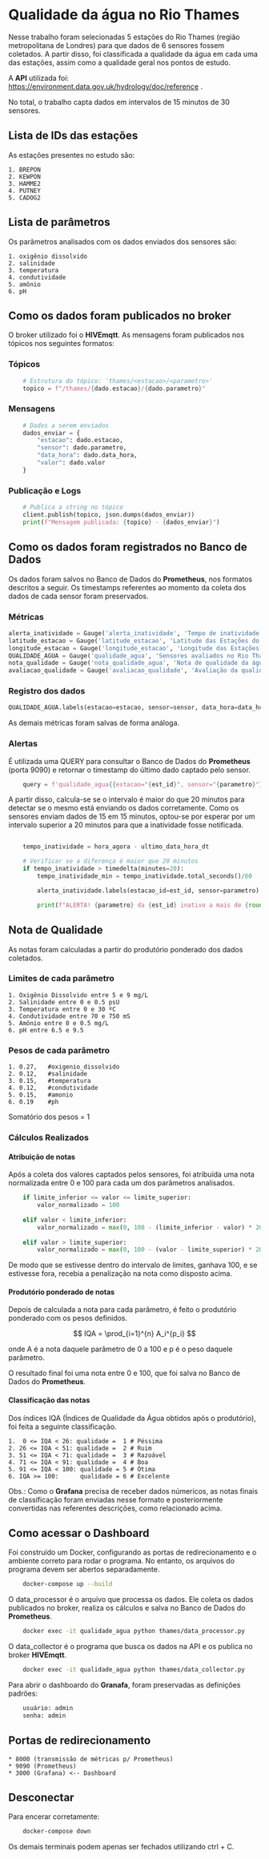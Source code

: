 # Qualidade da água no Rio Thames

Nesse trabalho foram selecionadas 5 estações do Rio Thames (região metropolitana de Londres) para que dados de 6 sensores fossem coletados. A partir disso, foi classificada a qualidade da água em cada uma das estações, assim como a qualidade geral nos pontos de estudo.

A **API** utilizada foi: https://environment.data.gov.uk/hydrology/doc/reference .

No total, o trabalho capta dados em intervalos de 15 minutos de 30 sensores.

## Lista de IDs das estações
As estações presentes no estudo são:

    1. BREPON
    2. KEWPON
    3. HAMME2
    4. PUTNEY
    5. CADOG2


## Lista de parâmetros
Os parâmetros analisados com os dados enviados dos sensores são:

    1. oxigênio dissolvido
    2. salinidade
    3. temperatura
    4. condutividade
    5. amônio
    6. pH                 

## Como os dados foram publicados no broker

O broker utilizado foi o **HIVEmqtt**. As mensagens foram publicados nos tópicos nos seguintes formatos:

### Tópicos
```python
    # Estrutura do tópico: 'thames/<estacao>/<parametro>'
    topico = f"/thames/{dado.estacao}/{dado.parametro}"
```

### Mensagens
```python
    # Dados a serem enviados
    dados_enviar = {
        "estacao": dado.estacao,
        "sensor": dado.parametro,
        "data_hora": dado.data_hora,
        "valor": dado.valor
    }
```
### Publicação e Logs
```python
    # Publica a string no tópico
    client.publish(topico, json.dumps(dados_enviar))
    print(f"Mensagem publicada: {topico} - {dados_enviar}")
```

## Como os dados foram registrados no Banco de Dados

Os dados foram salvos no Banco de Dados do **Prometheus**, nos formatos descritos a seguir. Os timestamps referentes ao momento da coleta dos dados de cada sensor foram preservados.

### Métricas

```python
alerta_inatividade = Gauge('alerta_inatividade', 'Tempo de inatividade de cada sensor em segundos', ['estacao_id',  'sensor'])
latitude_estacao = Gauge('latitude_estacao', 'Latitude das Estações do Rio Thames', ['estacao'])
longitude_estacao = Gauge('longitude_estacao', 'Longitude das Estações do Rio Thames', ['estacao'])
QUALIDADE_AGUA = Gauge('qualidade_agua', 'Sensores avaliados no Rio Thames', ['estacao', 'sensor', 'data_hora'])
nota_qualidade = Gauge('nota_qualidade_agua', 'Nota de qualidade da água por estação', ['estacao'])
avaliacao_qualidade = Gauge('avaliacao_qualidade', 'Avaliação da qualidade da água por estação', ['estacao'])
```

### Registro dos dados

```python 
QUALIDADE_AGUA.labels(estacao=estacao, sensor=sensor, data_hora=data_hora).set(valor)
```
As demais métricas foram salvas de forma análoga.

### Alertas

É utilizada uma QUERY para consultar o Banco de Dados do **Prometheus** (porta 9090) e retornar o timestamp do último dado captado pelo sensor.

```python
    query = f'qualidade_agua{{estacao="{est_id}", sensor="{parametro}"}}'
```

A partir disso, calcula-se se o intervalo é maior do que 20 minutos para detectar se o mesmo está enviando os dados corretamente. Como os sensores enviam dados de 15 em 15 minutos, optou-se por esperar por um intervalo superior a 20 minutos para que a inatividade fosse notificada.

```python

    tempo_inatividade = hora_agora - ultimo_data_hora_dt

    # Verificar se a diferença é maior que 20 minutos
    if tempo_inatividade > timedelta(minutes=20):
        tempo_inatividade_min = tempo_inatividade.total_seconds()/60

        alerta_inatividade.labels(estacao_id=est_id, sensor=parametro).set(tempo_inatividade_min)

        print(f"ALERTA! {parametro} da {est_id} inativo a mais de {round(tempo_inatividade_min, 2)} minutos.")
```

## Nota de Qualidade
As notas foram calculadas a partir do produtório ponderado dos dados coletados.

### Limites de cada parâmetro
    1. Oxigênio Dissolvido entre 5 e 9 mg/L
    2. Salinidade entre 0 e 0.5 psU
    3. Temperatura entre 0 e 30 ºC
    4. Condutividade entre 70 e 750 mS
    5. Amônio entre 0 e 0.5 mg/L
    6. pH entre 6.5 e 9.5

### Pesos de cada parâmetro
    1. 0.27,   #oxigenio_dissolvido
    2. 0.12,   #salinidade
    3. 0.15,   #temperatura
    4. 0.12,   #condutividade
    5. 0.15,   #amonio
    6. 0.19    #ph

Somatório dos pesos = 1

### Cálculos Realizados

#### Atribuição de notas

Após a coleta dos valores captados pelos sensores, foi atribuída uma nota normalizada entre 0 e 100 para cada um dos parâmetros analisados.

```python
    if limite_inferior <= valor <= limite_superior:
        valor_normalizado = 100
    
    elif valor < limite_inferior:
        valor_normalizado = max(0, 100 - (limite_inferior - valor) * 20)
    
    elif valor > limite_superior:
        valor_normalizado = max(0, 100 - (valor - limite_superior) * 20)
```

De modo que se estivesse dentro do intervalo de limites, ganhava 100, e se estivesse fora, recebia a penalização na nota como disposto acima.

#### Produtório ponderado de notas

Depois de calculada a nota para cada parâmetro, é feito o produtório ponderado com os pesos definidos.

$$
IQA = \prod_{i=1}^{n} A_i^{p_i}
$$

onde A é a nota daquele parâmetro de 0 a 100 e p é o peso daquele parâmetro.

O resultado final foi uma nota entre 0 e 100, que foi salva no Banco de Dados do **Prometheus**.

#### Classificação das notas

Dos índices IQA (Índices de Qualidade da Água obtidos após o produtório), foi feita a seguinte classificação.

    1.  0 <= IQA < 26: qualidade =  1 # Péssima
    2. 26 <= IQA < 51: qualidade =  2 # Ruim
    3. 51 <= IQA < 71: qualidade =  3 # Razoável
    4. 71 <= IQA < 91: qualidade =  4 # Boa
    5. 91 <= IQA < 100: qualidade = 5 # Ótima
    6. IQA >= 100:      qualidade = 6 # Excelente

Obs.: Como o **Grafana** precisa de receber dados númericos, as notas finais de classificação foram enviadas nesse formato e posteriormente convertidas nas referentes descrições, como relacionado acima.

## Como acessar o Dashboard
Foi construído um Docker, configurando as portas de redirecionamento e o ambiente correto para rodar o programa. No entanto, os arquivos do programa devem ser abertos separadamente.

```bash
    docker-compose up --build
```

O data_processor é o arquivo que processa os dados. Ele coleta os dados publicados no broker, realiza os cálculos e salva no Banco de Dados do **Prometheus**. 

```bash
    docker exec -it qualidade_agua python thames/data_processor.py
```

O data_collector é o programa que busca os dados na API e os publica no broker **HIVEmqtt**. 

```bash
    docker exec -it qualidade_agua python thames/data_collector.py
```

Para abrir o dashboardo do **Granafa**, foram preservadas as definições padrões:

```bash
    usuário: admin
    senha: admin
```

## Portas de redirecionamento
    * 8000 (transmissão de métricas p/ Prometheus)
    * 9090 (Prometheus)
    * 3000 (Grafana) <-- Dashboard

## Desconectar

Para encerar corretamente:

```bash
    docker-compose down
```

Os demais terminais podem apenas ser fechados utilizando ctrl + C.